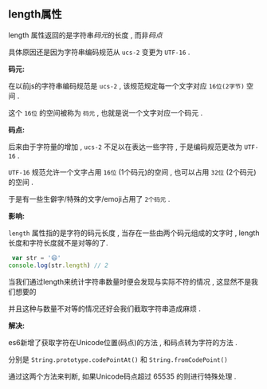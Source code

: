 ## length属性

length 属性返回的是字符串*码元*的长度 , 而非*码点*

具体原因还是因为字符串编码规范从 `ucs-2` 变更为 `UTF-16` .



**码元:**

在以前js的字符串编码规范是 `ucs-2` , 该规范规定每一个文字对应 `16位(2字节)` 空间 . 

这个 `16位` 的空间被称为 `码元` , 也就是说一个文字对应一个码元 .



**码点:**

后来由于字符量的增加 , `ucs-2` 不足以在表达一些字符 , 于是编码规范更改为 `UTF-16` .

`UTF-16` 规范允许一个文字占用 `16位` (1个码元)的空间 , 也可以占用 `32位` (2个码元)的空间 . 

于是有一些生僻字/特殊的文字/emoji占用了 `2个码元` . 



**影响:**

`length` 属性指的是字符的码元长度 , 当存在一些由两个码元组成的文字时 , length长度和字符长度就不是对等的了.

```js
 var str = '😄'
console.log(str.length) // 2
```

当我们通过length来统计字符串数量时便会发现与实际不符的情况 , 这显然不是我们想要的

并且这种与数量不对等的情况还好会我们截取字符串造成麻烦 .



**解决:**

es6新增了获取字符在Unicode位置(码点)的方法 , 和码点转为字符的方法 . 

分别是 `String.prototype.codePointAt()` 和 `String.fromCodePoint()`

通过这两个方法来判断, 如果Unicode码点超过 65535 的则进行特殊处理 .